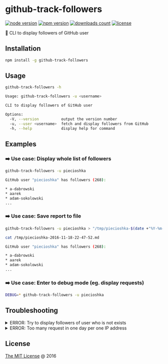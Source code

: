 # github-track-followers

[![node version](https://img.shields.io/node/v/github-track-followers.svg)](https://www.npmjs.com/package/github-track-followers)
[![npm version](https://badge.fury.io/js/github-track-followers.svg)](https://badge.fury.io/js/github-track-followers)
[![downloads count](https://img.shields.io/npm/dt/github-track-followers.svg)](https://www.npmjs.com/package/github-track-followers)
[![license](https://img.shields.io/npm/l/github-track-followers.svg)](https://piecioshka.mit-license.org)

:hammer: CLI to display followers of GitHub user

## Installation

```bash
npm install -g github-track-followers
```

## Usage

```bash
github-track-followers -h

Usage: github-track-followers -u <username>

CLI to display followers of GitHub user

Options:
  -V, --version          output the version number
  -u, --user <username>  fetch and display followers from GitHub
  -h, --help             display help for command
```

## Examples

### :arrow_right: Use case: Display whole list of followers

```bash
github-track-followers -u piecioshka

GitHub user "piecioshka" has followers (268):

* a-dabrowski
* aarek
* adam-sokolowski
...
```

### :arrow_right: Use case: Save report to file

```bash
github-track-followers -u piecioshka > "/tmp/piecioshka-$(date +"%Y-%m-%d-%H-%M-%S").md"
```

```bash
cat /tmp/piecioshka-2016-11-18-22-47-52.md

GitHub user "piecioshka" has followers (268):

* a-dabrowski
* aarek
* adam-sokolowski
...
```

### :arrow_right: Use case: Enter to debug mode (eg. display requests)

```bash
DEBUG=* github-track-followers -u piecioshka
```

## Troubleshooting

<details>
<summary>ERROR: Try to display followers of user who is not exists</summary>

```bash
github-track-followers -u not-found-username-iu1h23j

Not found
```

_Solution_: maybe you have typo?

</details>

<details>
<summary>ERROR: Too many request in one day per one IP address</summary>

```bash
github-track-followers -u piecioshka

API rate limit exceeded for 999.999.999.999. (But here's the good news: Authenticated requests get a higher rate limit. Check out the documentation for more details.)
```

_Solution_: you should rest though next 24 hours?

</details>

## License

[The MIT License](https://piecioshka.mit-license.org) @ 2016

